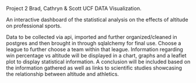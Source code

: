 Project 2 Brad, Cathryn & Scott UCF DATA Visualization.

An interactive dashboard of the statistical analysis on the effects of altitude on professional sports.

Data to be collected via api, imported and further organized/cleaned in postgres and then brought in through sqlalchemy for final use.
Choose a league to further choose a team within that league.  Information regarding win percentage vs altitude will be displayed in a chart, graphs and a leaflet plot to display statistical information.  A conclusion will be included based on the information gathered as well as links to scientific studies showcasing the relationship between altitude and athletics.
